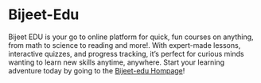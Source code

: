 # Bijeet-Edu
Bijeet EDU is your go to online platform for quick, fun courses on anything, from math to science to reading and more!. With expert-made lessons, interactive quizzes, and progress tracking, it’s perfect for curious minds wanting to learn new skills anytime, anywhere. Start your learning adventure today by going to the [Bijeet-edu Hompage](bijeet-edu.github.io)!
